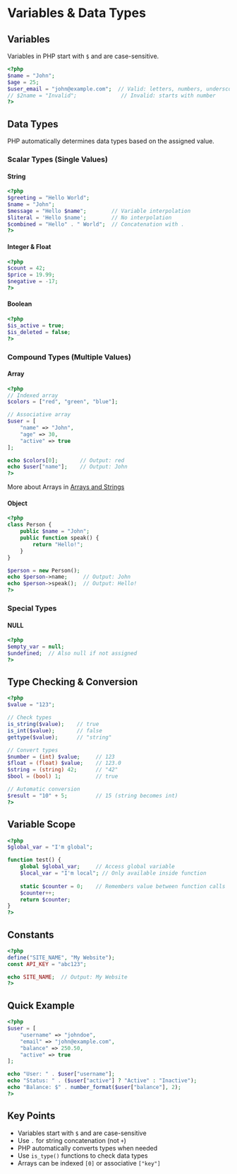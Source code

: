 # Variables & Data Types

## Variables

Variables in PHP start with `$` and are case-sensitive.

```php
<?php
$name = "John";
$age = 25;
$user_email = "john@example.com";  // Valid: letters, numbers, underscores
// $2name = "Invalid";              // Invalid: starts with number
?>
```

## Data Types

PHP automatically determines data types based on the assigned value.

### Scalar Types (Single Values)

#### String

```php
<?php
$greeting = "Hello World";
$name = "John";
$message = "Hello $name";        // Variable interpolation
$literal = 'Hello $name';        // No interpolation
$combined = "Hello" . " World";  // Concatenation with .
?>
```

#### Integer & Float

```php
<?php
$count = 42;
$price = 19.99;
$negative = -17;
?>
```

#### Boolean

```php
<?php
$is_active = true;
$is_deleted = false;
?>
```

### Compound Types (Multiple Values)

#### Array

```php
<?php
// Indexed array
$colors = ["red", "green", "blue"];

// Associative array
$user = [
    "name" => "John",
    "age" => 30,
    "active" => true
];

echo $colors[0];       // Output: red
echo $user["name"];    // Output: John
?>
```
More about Arrays in [Arrays and Strings](arrays_strings.md)

#### Object

```php
<?php
class Person {
    public $name = "John";
    public function speak() {
        return "Hello!";
    }
}

$person = new Person();
echo $person->name;     // Output: John
echo $person->speak();  // Output: Hello!
?>
```

### Special Types

#### NULL

```php
<?php
$empty_var = null;
$undefined;  // Also null if not assigned
?>
```

## Type Checking & Conversion

```php
<?php
$value = "123";

// Check types
is_string($value);    // true
is_int($value);       // false
gettype($value);      // "string"

// Convert types
$number = (int) $value;     // 123
$float = (float) $value;    // 123.0
$string = (string) 42;      // "42"
$bool = (bool) 1;           // true

// Automatic conversion
$result = "10" + 5;         // 15 (string becomes int)
?>
```

## Variable Scope

```php
<?php
$global_var = "I'm global";

function test() {
    global $global_var;     // Access global variable
    $local_var = "I'm local"; // Only available inside function
    
    static $counter = 0;    // Remembers value between function calls
    $counter++;
    return $counter;
}
?>
```

## Constants

```php
<?php
define("SITE_NAME", "My Website");
const API_KEY = "abc123";

echo SITE_NAME;  // Output: My Website
?>
```

## Quick Example

```php
<?php
$user = [
    "username" => "johndoe",
    "email" => "john@example.com", 
    "balance" => 250.50,
    "active" => true
];

echo "User: " . $user["username"];
echo "Status: " . ($user["active"] ? "Active" : "Inactive");
echo "Balance: $" . number_format($user["balance"], 2);
?>
```

## Key Points

- Variables start with `$` and are case-sensitive
- Use `.` for string concatenation (not `+`)
- PHP automatically converts types when needed
- Use `is_type()` functions to check data types
- Arrays can be indexed `[0]` or associative `["key"]`

